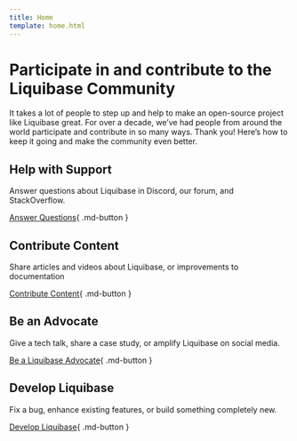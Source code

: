 ```yaml
---
title: Home
template: home.html
---
```


# Participate in and contribute to the Liquibase Community

It takes a lot of people to step up and help to make an open-source project like Liquibase great. 
For over a decade, we’ve had people from around the world participate and contribute in so many ways. Thank you! Here’s how to keep it going and make the community even better.

## Help with Support

Answer questions about Liquibase in Discord, our forum, and StackOverflow.

[Answer Questions](answers/index.md){ .md-button }

## Contribute Content

Share articles and videos about Liquibase, or improvements to documentation

[Contribute Content](content/index.md){ .md-button }

## Be an Advocate

Give a tech talk, share a case study, or amplify Liquibase on social media.

[Be a Liquibase Advocate](advocate/index.md){ .md-button }

## Develop Liquibase

Fix a bug, enhance existing features, or build something completely new.

[Develop Liquibase](code/index.md){ .md-button }

